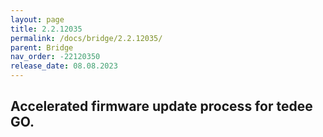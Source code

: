 ```yaml
---
layout: page
title: 2.2.12035
permalink: /docs/bridge/2.2.12035/
parent: Bridge
nav_order: -22120350
release_date: 08.08.2023
---
```


## Accelerated firmware update process for tedee GO.